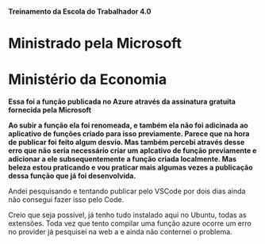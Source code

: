 **Treinamento da Escola do Trabalhador 4.0**

# Ministrado pela Microsoft

# Ministério da Economia

**Essa foi a função publicada no Azure através da assinatura gratuita fornecida pela Microsoft**

**Ao subir a função ela foi renomeada, e também ela não foi adicinada ao aplicativo de funções criado para isso previamente. Parece que na hora de publicar foi feito algum desvio. Mas também percebi através desse erro que não seria necessário criar um aplcativo de função previamente e adicionar a ele subsequentemente a função criada localmente. Mas beleza estou praticando e vou praticar mais algumas vezes a publicação dessa função que já foi desenvolvida.**


Andei pesquisando e tentando publicar pelo VSCode por dois dias ainda não consegui fazer isso pelo Code.

Creio que seja possível, já tenho tudo instalado aqui no Ubuntu, todas as extensões. Toda vez que tento compilar uma função azure ocorre um erro no provider já pesquisei na web a e ainda não conternei o problema.
